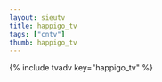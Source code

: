 ```yaml
--- 
layout: sieutv
title: happigo_tv
tags: ["cntv"]
thumb: happigo_tv
---
```

{% include tvadv key="happigo_tv" %}
